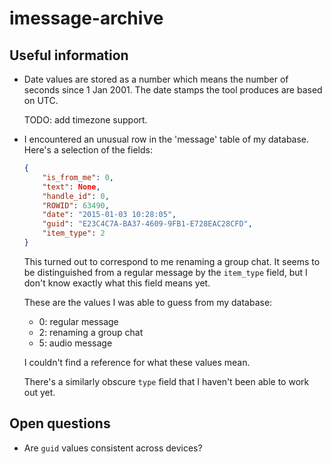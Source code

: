 imessage-archive
================

## Useful information

*   Date values are stored as a number which means the number of seconds since 1 Jan 2001. The date stamps the tool produces are based on UTC.

    TODO: add timezone support.

*   I encountered an unusual row in the 'message' table of my database. Here's a selection of the fields:

    ```json
    {
        "is_from_me": 0,
        "text": None,
        "handle_id": 0,
        "ROWID": 63490,
        "date": "2015-01-03 10:28:05",
        "guid": "E23C4C7A-BA37-4609-9FB1-E728EAC28CFD",
        "item_type": 2
    }
    ```

    This turned out to correspond to me renaming a group chat. It seems to be distinguished from a regular message by the `item_type` field, but I don't know exactly what this field means yet.

    These are the values I was able to guess from my database:

    *   0: regular message
    *   2: renaming a group chat
    *   5: audio message

    I couldn't find a reference for what these values mean.

    There's a similarly obscure `type` field that I haven't been able to work out yet.

## Open questions

* Are `guid` values consistent across devices?